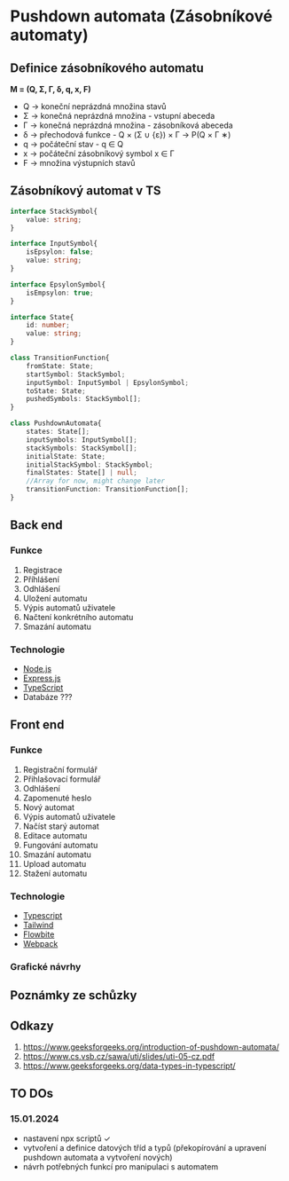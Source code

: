 # Pushdown automata (Zásobníkové automaty)

## Definice zásobníkového automatu

**M = (Q, Σ, Γ, δ, q, x, F)**
- Q -> koneční neprázdná množina stavů
- Σ -> konečná neprázdná množina - vstupní abeceda 
- Γ -> konečná neprázdná množina - zásobníková abeceda
- δ -> přechodová funkce - Q × (Σ ∪ {ε}) × Γ → P(Q × Γ ∗)
- q -> počáteční stav - q ∈ Q
- x -> počáteční zásobníkový symbol x ∈ Γ
- F -> množina výstupních stavů

## Zásobníkový automat v TS

```ts
interface StackSymbol{
    value: string;
}

interface InputSymbol{
    isEpsylon: false;
    value: string;
}

interface EpsylonSymbol{
    isEmpsylon: true;
}

interface State{
    id: number;
    value: string;
}

class TransitionFunction{
    fromState: State;
    startSymbol: StackSymbol;
    inputSymbol: InputSymbol | EpsylonSymbol;
    toState: State;
    pushedSymbols: StackSymbol[];
}

class PushdownAutomata{
    states: State[];
    inputSymbols: InputSymbol[];
    stackSymbols: StackSymbol[];
    initialState: State;
    initialStackSymbol: StackSymbol;
    finalStates: State[] | null;
    //Array for now, might change later
    transitionFunction: TransitionFunction[];
}
```

## Back end

### Funkce

1. Registrace
1. Příhlášení
1. Odhlášení
1. Uložení automatu
1. Výpis automatů uživatele
1. Načtení konkrétního automatu
1. Smazání automatu

### Technologie

- [Node.js](https://nodejs.org/en)
- [Express.js](https://expressjs.com/)
- [TypeScript](https://www.typescriptlang.org/)
- Databáze ???

## Front end

### Funkce

1. Registrační formulář
1. Přihlašovací formulář
1. Odhlášení
1. Zapomenuté heslo
1. Nový automat
1. Výpis automatů uživatele
1. Načíst starý automat
1. Editace automatu
1. Fungování automatu
1. Smazání automatu
1. Upload automatu
1. Stažení automatu


### Technologie

- [Typescript](https://www.typescriptlang.org/)
- [Tailwind](https://tailwindcss.com/)
- [Flowbite](https://flowbite.com/)
- [Webpack](https://webpack.js.org/)

### Grafické návrhy

## Poznámky ze schůzky

## Odkazy

1. https://www.geeksforgeeks.org/introduction-of-pushdown-automata/
1. https://www.cs.vsb.cz/sawa/uti/slides/uti-05-cz.pdf
1. https://www.geeksforgeeks.org/data-types-in-typescript/

## TO DOs

### 15.01.2024

- nastavení npx scriptů ✓
- vytvoření a definice datových tříd a typů (překopírování a upravení pushdown automata a vytvoření nových)
- návrh potřebných funkcí pro manipulaci s automatem
